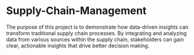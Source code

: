# Supply-Chain-Management
The purpose of this project is to demonstrate how data-driven insights can transform traditional supply chain processes. By integrating and analyzing data from various sources within the supply chain, stakeholders can gain clear, actionable insights that drive better decision making.

